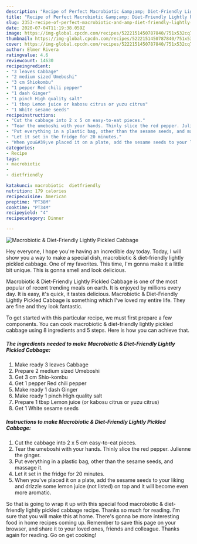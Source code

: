 ```yaml
---
description: "Recipe of Perfect Macrobiotic &amp;amp; Diet-Friendly Lightly Pickled Cabbage"
title: "Recipe of Perfect Macrobiotic &amp;amp; Diet-Friendly Lightly Pickled Cabbage"
slug: 2353-recipe-of-perfect-macrobiotic-and-amp-diet-friendly-lightly-pickled-cabbage
date: 2020-07-04T11:19:38.059Z
image: https://img-global.cpcdn.com/recipes/5222151450787840/751x532cq70/macrobiotic-diet-friendly-lightly-pickled-cabbage-recipe-main-photo.jpg
thumbnail: https://img-global.cpcdn.com/recipes/5222151450787840/751x532cq70/macrobiotic-diet-friendly-lightly-pickled-cabbage-recipe-main-photo.jpg
cover: https://img-global.cpcdn.com/recipes/5222151450787840/751x532cq70/macrobiotic-diet-friendly-lightly-pickled-cabbage-recipe-main-photo.jpg
author: Elmer Rivera
ratingvalue: 4.6
reviewcount: 14630
recipeingredient:
- "3 leaves Cabbage"
- "2 medium sized Umeboshi"
- "3 cm Shiokombu"
- "1 pepper Red chili pepper"
- "1 dash Ginger"
- "1 pinch High quality salt"
- "1 tbsp Lemon juice or kabosu citrus or yuzu citrus"
- "1 White sesame seeds"
recipeinstructions:
- "Cut the cabbage into 2 x 5 cm easy-to-eat pieces."
- "Tear the umeboshi with your hands. Thinly slice the red pepper. Julienne the ginger."
- "Put everything in a plastic bag, other than the sesame seeds, and massage it."
- "Let it set in the fridge for 20 minutes."
- "When you&#39;ve placed it on a plate, add the sesame seeds to your liking and drizzle some lemon juice (not listed) on top and it will become even more aromatic."
categories:
- Recipe
tags:
- macrobiotic
- 
- dietfriendly

katakunci: macrobiotic  dietfriendly 
nutrition: 179 calories
recipecuisine: American
preptime: "PT38M"
cooktime: "PT34M"
recipeyield: "4"
recipecategory: Dinner

---
```



![Macrobiotic &amp; Diet-Friendly Lightly Pickled Cabbage](https://img-global.cpcdn.com/recipes/5222151450787840/751x532cq70/macrobiotic-diet-friendly-lightly-pickled-cabbage-recipe-main-photo.jpg)

Hey everyone, I hope you're having an incredible day today. Today, I will show you a way to make a special dish, macrobiotic &amp; diet-friendly lightly pickled cabbage. One of my favorites. This time, I'm gonna make it a little bit unique. This is gonna smell and look delicious.



Macrobiotic &amp; Diet-Friendly Lightly Pickled Cabbage is one of the most popular of recent trending meals on earth. It is enjoyed by millions every day. It is easy, it's quick, it tastes delicious. Macrobiotic &amp; Diet-Friendly Lightly Pickled Cabbage is something which I've loved my entire life. They are fine and they look fantastic.


To get started with this particular recipe, we must first prepare a few components. You can cook macrobiotic &amp; diet-friendly lightly pickled cabbage using 8 ingredients and 5 steps. Here is how you can achieve that.

<!--inarticleads1-->

##### The ingredients needed to make Macrobiotic &amp; Diet-Friendly Lightly Pickled Cabbage:

1. Make ready 3 leaves Cabbage
1. Prepare 2 medium sized Umeboshi
1. Get 3 cm Shio-kombu
1. Get 1 pepper Red chili pepper
1. Make ready 1 dash Ginger
1. Make ready 1 pinch High quality salt
1. Prepare 1 tbsp Lemon juice (or kabosu citrus or yuzu citrus)
1. Get 1 White sesame seeds




<!--inarticleads2-->

##### Instructions to make Macrobiotic &amp; Diet-Friendly Lightly Pickled Cabbage:

1. Cut the cabbage into 2 x 5 cm easy-to-eat pieces.
1. Tear the umeboshi with your hands. Thinly slice the red pepper. Julienne the ginger.
1. Put everything in a plastic bag, other than the sesame seeds, and massage it.
1. Let it set in the fridge for 20 minutes.
1. When you&#39;ve placed it on a plate, add the sesame seeds to your liking and drizzle some lemon juice (not listed) on top and it will become even more aromatic.




So that is going to wrap it up with this special food macrobiotic &amp; diet-friendly lightly pickled cabbage recipe. Thanks so much for reading. I'm sure that you will make this at home. There's gonna be more interesting food in home recipes coming up. Remember to save this page on your browser, and share it to your loved ones, friends and colleague. Thanks again for reading. Go on get cooking!
